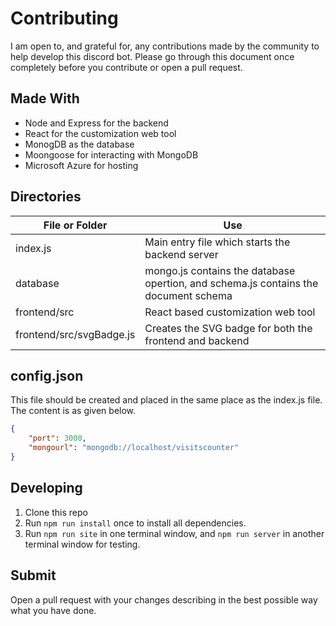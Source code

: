 # Contributing

I am open to, and grateful for, any contributions made by the community to help develop this discord bot. Please go through this document once completely before you contribute or open a pull request.

## Made With

- Node and Express for the backend
- React for the customization web tool
- MonogDB as the database
- Moongoose for interacting with MongoDB
- Microsoft Azure for hosting

## Directories

| **File or Folder** | **Use** |
| --- | --- |
| index.js | Main entry file which starts the backend server |
| database | mongo.js contains the database opertion, and schema.js contains the document schema |
| frontend/src | React based customization web tool |
| frontend/src/svgBadge.js | Creates the SVG badge for both the frontend and backend |

## config.json

This file should be created and placed in the same place as the index.js file. The content is as given below.

```json
{
    "port": 3000,
    "mongourl": "mongodb://localhost/visitscounter"
}
```

## Developing

1. Clone this repo
2. Run `npm run install` once to install all dependencies.
3. Run `npm run site` in one terminal window, and `npm run server` in another terminal window for testing.

## Submit

Open a pull request with your changes describing in the best possible way what you have done.